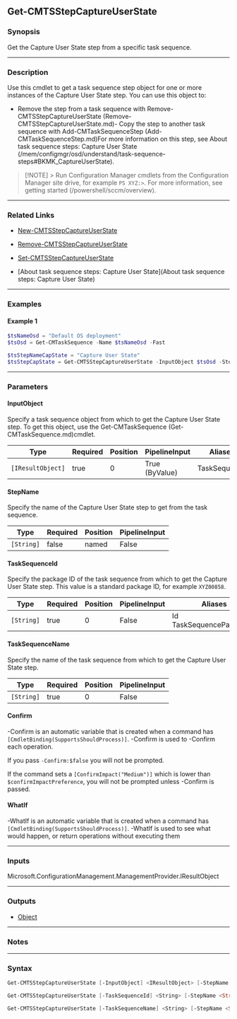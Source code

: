 Get-CMTSStepCaptureUserState
----------------------------




### Synopsis
Get the Capture User State step from a specific task sequence.



---


### Description

Use this cmdlet to get a task sequence step object for one or more instances of the Capture User State step. You can use this object to:



- Remove the step from a task sequence with Remove-CMTSStepCaptureUserState (Remove-CMTSStepCaptureUserState.md)- Copy the step to another task sequence with Add-CMTaskSequenceStep (Add-CMTaskSequenceStep.md)For more information on this step, see About task sequence steps: Capture User State (/mem/configmgr/osd/understand/task-sequence-steps#BKMK_CaptureUserState).



> [!NOTE] > Run Configuration Manager cmdlets from the Configuration Manager site drive, for example `PS XYZ:>`. For more information, see getting started (/powershell/sccm/overview).



---


### Related Links
* [New-CMTSStepCaptureUserState](New-CMTSStepCaptureUserState)



* [Remove-CMTSStepCaptureUserState](Remove-CMTSStepCaptureUserState)



* [Set-CMTSStepCaptureUserState](Set-CMTSStepCaptureUserState)



* [About task sequence steps: Capture User State](About task sequence steps: Capture User State)





---


### Examples
#### Example 1
```PowerShell
$tsNameOsd = "Default OS deployment"
$tsOsd = Get-CMTaskSequence -Name $tsNameOsd -Fast

$tsStepNameCapState = "Capture User State"
$tsStepCapState = Get-CMTSStepCaptureUserState -InputObject $tsOsd -StepName $tsStepNameCapState
```



---


### Parameters
#### **InputObject**

Specify a task sequence object from which to get the Capture User State step. To get this object, use the Get-CMTaskSequence (Get-CMTaskSequence.md)cmdlet.






|Type             |Required|Position|PipelineInput |Aliases     |
|-----------------|--------|--------|--------------|------------|
|`[IResultObject]`|true    |0       |True (ByValue)|TaskSequence|



#### **StepName**

Specify the name of the Capture User State step to get from the task sequence.






|Type      |Required|Position|PipelineInput|
|----------|--------|--------|-------------|
|`[String]`|false   |named   |False        |



#### **TaskSequenceId**

Specify the package ID of the task sequence from which to get the Capture User State step. This value is a standard package ID, for example `XYZ00858`.






|Type      |Required|Position|PipelineInput|Aliases                     |
|----------|--------|--------|-------------|----------------------------|
|`[String]`|true    |0       |False        |Id<br/>TaskSequencePackageId|



#### **TaskSequenceName**

Specify the name of the task sequence from which to get the Capture User State step.






|Type      |Required|Position|PipelineInput|
|----------|--------|--------|-------------|
|`[String]`|true    |0       |False        |



#### **Confirm**
-Confirm is an automatic variable that is created when a command has ```[CmdletBinding(SupportsShouldProcess)]```.
-Confirm is used to -Confirm each operation.

If you pass ```-Confirm:$false``` you will not be prompted.


If the command sets a ```[ConfirmImpact("Medium")]``` which is lower than ```$confirmImpactPreference```, you will not be prompted unless -Confirm is passed.

#### **WhatIf**
-WhatIf is an automatic variable that is created when a command has ```[CmdletBinding(SupportsShouldProcess)]```.
-WhatIf is used to see what would happen, or return operations without executing them


---


### Inputs
Microsoft.ConfigurationManagement.ManagementProvider.IResultObject





---


### Outputs
* [Object](https://learn.microsoft.com/en-us/dotnet/api/System.Object)






---


### Notes




---


### Syntax
```PowerShell
Get-CMTSStepCaptureUserState [-InputObject] <IResultObject> [-StepName <String>] [-Confirm] [-WhatIf] [<CommonParameters>]
```
```PowerShell
Get-CMTSStepCaptureUserState [-TaskSequenceId] <String> [-StepName <String>] [-Confirm] [-WhatIf] [<CommonParameters>]
```
```PowerShell
Get-CMTSStepCaptureUserState [-TaskSequenceName] <String> [-StepName <String>] [-Confirm] [-WhatIf] [<CommonParameters>]
```
